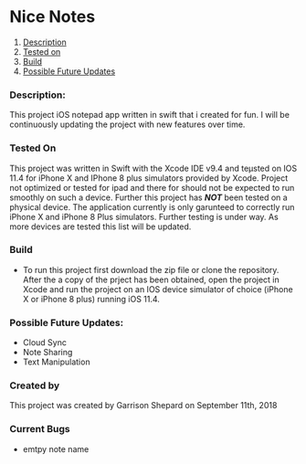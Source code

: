# Nice Notes 

1. [Description](#description)
2. [Tested on](#tested-on)
3. [Build](#build)
4. [Possible Future Updates](#possible-future-updates)

### Description:
This project iOS notepad app written in swift that i created for fun. 
I will be continuously updating the project with new features over time.  

### Tested On

This project was written in Swift with the Xcode IDE  v9.4 and teµsted on IOS 11.4 for iPhone X and IPhone 8 plus simulators provided by Xcode. Project not optimized or tested for ipad and there for should not be expected to run smoothly on such a device. Further this project has ***NOT*** been tested on a physical device. The application currently is only garunteed to correctly  run iPhone X and iPhone 8 Plus simulators. Further testing is under way. As more devices are tested this list will be updated. 

### Build
- To run this project first  download the zip file or clone the repository. After the a copy of the prject has been obtained, open the project in Xcode and run the project on an IOS device simulator of choice (iPhone X or iPhone 8 plus) running iOS 11.4.  

### Possible Future Updates:
- Cloud Sync
- Note Sharing 
- Text Manipulation 

### Created by
This project was created by Garrison Shepard on September 11th,  2018 

### Current Bugs
 - emtpy note name
